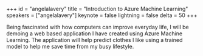 ﻿+++
id = "angelalavery"
title = "Introduction to Azure Machine Learning"
speakers = ["angelalavery"]
keynote = false
lightning = false
delta = 50
+++

Being fascinated with how computers can improve everyday life, I will be demoing a web based application I have created using Azure Machine Learning. 
The application will help predict clothes I like using a trained model to help me save time from my busy lifestyle. 
